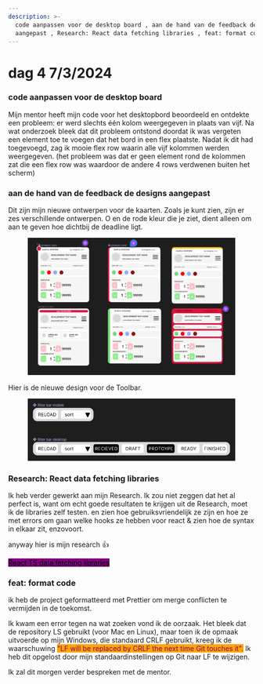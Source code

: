 ```yaml
---
description: >-
  code aanpassen voor de desktop board , aan de hand van de feedback de designs
  aangepast , Research: React data fetching libraries , feat: format code
---
```


# dag 4 7/3/2024

### code aanpassen voor de desktop board&#x20;

Mijn mentor heeft mijn code voor het desktopbord beoordeeld en ontdekte een probleem: er werd slechts één kolom weergegeven in plaats van vijf. Na wat onderzoek bleek dat dit probleem ontstond doordat ik was vergeten een element toe te voegen dat het bord in een flex plaatste. Nadat ik dit had toegevoegd, zag ik mooie flex row waarin alle vijf kolommen werden weergegeven. (het probleem was dat er geen element rond de kolommen zat die een flex row was waardoor de andere 4 rows verdwenen buiten het scherm)

### aan de hand van de feedback de designs aangepast

Dit zijn mijn nieuwe ontwerpen voor de kaarten. Zoals je kunt zien, zijn er zes verschillende ontwerpen. O en de rode kleur die je ziet, dient alleen om aan te geven hoe dichtbij de deadline ligt.

<figure><img src="../.gitbook/assets/image (9).png" alt=""><figcaption></figcaption></figure>

Hier is de  nieuwe design voor de Toolbar.

<figure><img src="../.gitbook/assets/image (10).png" alt=""><figcaption></figcaption></figure>

### Research: React data fetching libraries

Ik heb verder gewerkt aan mijn Research. Ik zou niet zeggen dat het al perfect is, want om echt goede resultaten te krijgen uit de Research, moet ik de libraries zelf testen. en zien hoe gebruiksvriendelijk ze zijn en hoe ze met errors om gaan welke hooks ze hebben voor react & zien hoe de syntax in elkaar zit, enzovoort.

anyway hier is mijn research :thumbsup:

[<mark style="background-color:purple;">React TS data fetching libraries</mark> ](../research/react-ts-data-fetching-libraries.md)

&#x20;

### feat: format code

ik heb de project geformatteerd met Prettier om merge conflicten te vermijden in de toekomst.

Ik kwam een error tegen na wat zoeken vond ik de oorzaak. Het bleek dat de repository LS gebruikt (voor Mac en Linux), maar toen ik de opmaak uitvoerde op mijn Windows, die standaard CRLF gebruikt, kreeg ik de waarschuwing <mark style="color:purple;background-color:orange;">"LF will be replaced by CRLF the next time Git touches it".</mark> Ik heb dit opgelost door mijn standaardinstellingen op Git naar LF te wijzigen.

Ik zal dit morgen verder bespreken met de mentor.
